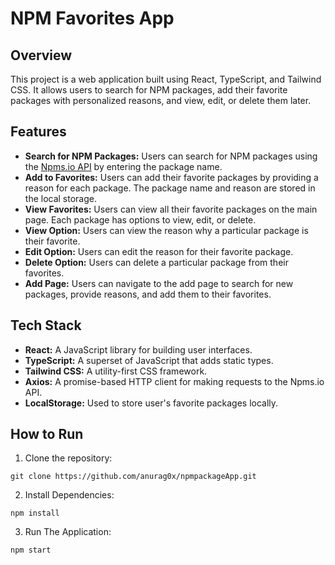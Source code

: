 # NPM Favorites App

## Overview

This project is a web application built using React, TypeScript, and Tailwind CSS. It allows users to search for NPM packages, add their favorite packages with personalized reasons, and view, edit, or delete them later.

## Features

- **Search for NPM Packages:** Users can search for NPM packages using the [Npms.io API](https://api.npms.io/v2/search?q=packageName) by entering the package name.
- **Add to Favorites:** Users can add their favorite packages by providing a reason for each package. The package name and reason are stored in the local storage.
- **View Favorites:** Users can view all their favorite packages on the main page. Each package has options to view, edit, or delete.
- **View Option:** Users can view the reason why a particular package is their favorite.
- **Edit Option:** Users can edit the reason for their favorite package.
- **Delete Option:** Users can delete a particular package from their favorites.
- **Add Page:** Users can navigate to the add page to search for new packages, provide reasons, and add them to their favorites.

## Tech Stack

- **React:** A JavaScript library for building user interfaces.
- **TypeScript:** A superset of JavaScript that adds static types.
- **Tailwind CSS:** A utility-first CSS framework.
- **Axios:** A promise-based HTTP client for making requests to the Npms.io API.
- **LocalStorage:** Used to store user's favorite packages locally.

## How to Run

1. Clone the repository:

  ```shell
  git clone https://github.com/anurag0x/npmpackageApp.git
  ```
2. Install Dependencies:

  ```shell
  npm install
```
3. Run The Application:
 
  ```shell
  npm start
```
